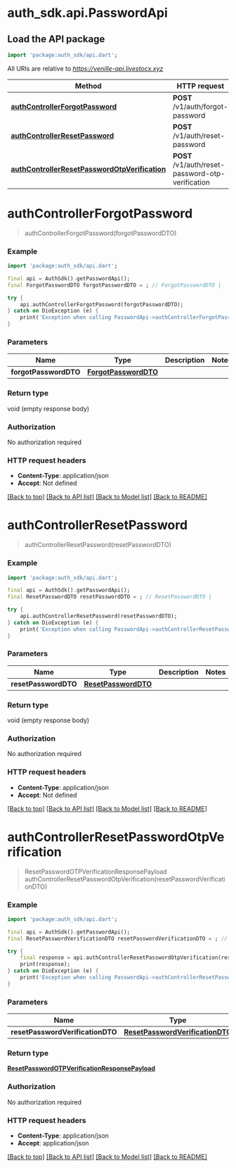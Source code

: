 # auth_sdk.api.PasswordApi

## Load the API package
```dart
import 'package:auth_sdk/api.dart';
```

All URIs are relative to *https://venille-api.livestocx.xyz*

Method | HTTP request | Description
------------- | ------------- | -------------
[**authControllerForgotPassword**](PasswordApi.md#authcontrollerforgotpassword) | **POST** /v1/auth/forgot-password | 
[**authControllerResetPassword**](PasswordApi.md#authcontrollerresetpassword) | **POST** /v1/auth/reset-password | 
[**authControllerResetPasswordOtpVerification**](PasswordApi.md#authcontrollerresetpasswordotpverification) | **POST** /v1/auth/reset-password-otp-verification | 


# **authControllerForgotPassword**
> authControllerForgotPassword(forgotPasswordDTO)



### Example
```dart
import 'package:auth_sdk/api.dart';

final api = AuthSdk().getPasswordApi();
final ForgotPasswordDTO forgotPasswordDTO = ; // ForgotPasswordDTO | 

try {
    api.authControllerForgotPassword(forgotPasswordDTO);
} catch on DioException (e) {
    print('Exception when calling PasswordApi->authControllerForgotPassword: $e\n');
}
```

### Parameters

Name | Type | Description  | Notes
------------- | ------------- | ------------- | -------------
 **forgotPasswordDTO** | [**ForgotPasswordDTO**](ForgotPasswordDTO.md)|  | 

### Return type

void (empty response body)

### Authorization

No authorization required

### HTTP request headers

 - **Content-Type**: application/json
 - **Accept**: Not defined

[[Back to top]](#) [[Back to API list]](../README.md#documentation-for-api-endpoints) [[Back to Model list]](../README.md#documentation-for-models) [[Back to README]](../README.md)

# **authControllerResetPassword**
> authControllerResetPassword(resetPasswordDTO)



### Example
```dart
import 'package:auth_sdk/api.dart';

final api = AuthSdk().getPasswordApi();
final ResetPasswordDTO resetPasswordDTO = ; // ResetPasswordDTO | 

try {
    api.authControllerResetPassword(resetPasswordDTO);
} catch on DioException (e) {
    print('Exception when calling PasswordApi->authControllerResetPassword: $e\n');
}
```

### Parameters

Name | Type | Description  | Notes
------------- | ------------- | ------------- | -------------
 **resetPasswordDTO** | [**ResetPasswordDTO**](ResetPasswordDTO.md)|  | 

### Return type

void (empty response body)

### Authorization

No authorization required

### HTTP request headers

 - **Content-Type**: application/json
 - **Accept**: Not defined

[[Back to top]](#) [[Back to API list]](../README.md#documentation-for-api-endpoints) [[Back to Model list]](../README.md#documentation-for-models) [[Back to README]](../README.md)

# **authControllerResetPasswordOtpVerification**
> ResetPasswordOTPVerificationResponsePayload authControllerResetPasswordOtpVerification(resetPasswordVerificationDTO)



### Example
```dart
import 'package:auth_sdk/api.dart';

final api = AuthSdk().getPasswordApi();
final ResetPasswordVerificationDTO resetPasswordVerificationDTO = ; // ResetPasswordVerificationDTO | 

try {
    final response = api.authControllerResetPasswordOtpVerification(resetPasswordVerificationDTO);
    print(response);
} catch on DioException (e) {
    print('Exception when calling PasswordApi->authControllerResetPasswordOtpVerification: $e\n');
}
```

### Parameters

Name | Type | Description  | Notes
------------- | ------------- | ------------- | -------------
 **resetPasswordVerificationDTO** | [**ResetPasswordVerificationDTO**](ResetPasswordVerificationDTO.md)|  | 

### Return type

[**ResetPasswordOTPVerificationResponsePayload**](ResetPasswordOTPVerificationResponsePayload.md)

### Authorization

No authorization required

### HTTP request headers

 - **Content-Type**: application/json
 - **Accept**: application/json

[[Back to top]](#) [[Back to API list]](../README.md#documentation-for-api-endpoints) [[Back to Model list]](../README.md#documentation-for-models) [[Back to README]](../README.md)

